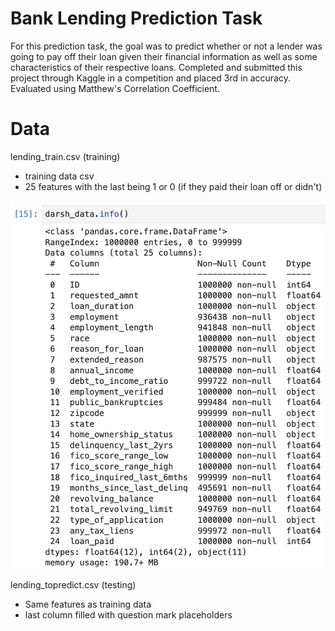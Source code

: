 # Bank Lending Prediction Task 

For this prediction task, the goal was to predict whether or not a lender was going to pay off their loan given their financial information as well as some characteristics of their respective loans. Completed and submitted this project through Kaggle in a competition and placed 3rd in accuracy. Evaluated using Matthew's Correlation Coefficient. 


# Data
lending_train.csv (training)
  - training data csv 
  - 25 features with the last being 1 or 0 (if they paid their loan off or didn't)
  
  ![link](info.jpg)

lending_topredict.csv (testing)
  - Same features as training data
  - last column filled with question mark placeholders 
